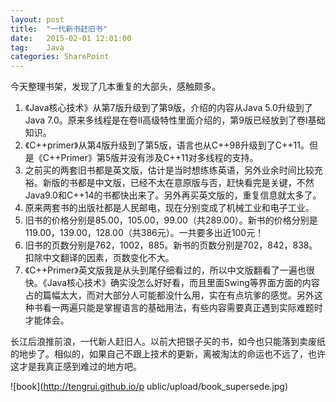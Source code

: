 ```yaml
---
layout: post
title:  "一代新书赶旧书"
date:   2015-02-01 12:01:00
tag:    Java
categories: SharePoint
---
```

今天整理书架，发现了几本重复的大部头，感触颇多。

1. 《Java核心技术》从第7版升级到了第9版，介绍的内容从Java 5.0升级到了Java 7.0。原来多线程是在卷II高级特性里面介绍的，第9版已经放到了卷I基础知识。
2. 《C++primer》从第4版升级到了第5版，语言也从C++98升级到了C++11。但是《C++Primer》第5版并没有涉及C++11对多线程的支持。
3. 之前买的两套旧书都是英文版，估计是当时想练练英语，另外业余时间比较充裕。新版的书都是中文版，已经不太在意原版与否，赶快看完是关键，不然Java9.0和C++14的书都快出来了。另外再买英文版的，重复信息就太多了。
4. 原来两套书的出版社都是人民邮电，现在分别变成了机械工业和电子工业。
5. 旧书的价格分别是85.00，105.00，99.00（共289.00）。新书的价格分别是119.00，139.00，128.00（共386元）。一共要多出近100元！
6. 旧书的页数分别是762，1002，885。新书的页数分别是702，842，838。扣除中文翻译的因素，页数变化不大。
7. 《C++Primer》英文版我是从头到尾仔细看过的，所以中文版翻看了一遍也很快。《Java核心技术》确实没怎么好好看，而且里面Swing等界面方面的内容占的篇幅太大，而对大部分人可能都没什么用，实在有点坑爹的感觉。另外这种书看一两遍只能是掌握语言的基础用法，有些内容需要真正遇到实际难题时才能体会。

长江后浪推前浪，一代新人赶旧人。以前大把银子买的书，如今也只能落到卖废纸的地步了。相似的，如果自己不跟上技术的更新，离被淘汰的命运也不远了，也许这才是我真正感到难过的地方吧。

![book](http://tengrui.github.io/p ublic/upload/book_supersede.jpg)